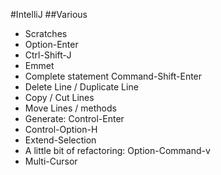 #IntelliJ
##Various
- Scratches
- Option-Enter
- Ctrl-Shift-J
- Emmet
- Complete statement Command-Shift-Enter
- Delete Line / Duplicate Line
- Copy / Cut Lines
- Move Lines / methods
- Generate: Control-Enter
- Control-Option-H
- Extend-Selection
- A little bit of refactoring: Option-Command-v
- Multi-Cursor
